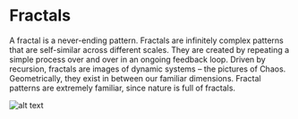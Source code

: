# Fractals

A fractal is a never-ending pattern. Fractals are infinitely complex patterns that are self-similar across different scales. They are created by repeating a simple process over and over in an ongoing feedback loop. Driven by recursion, fractals are images of dynamic systems – the pictures of Chaos. Geometrically, they exist in between our familiar dimensions. Fractal patterns are extremely familiar, since nature is full of fractals.
    
 
 ![alt text](https://github.com/praveendhananjaya/Fractals/blob/main/Mandelbrot_sequence_new.gif?raw=true)
 
 
